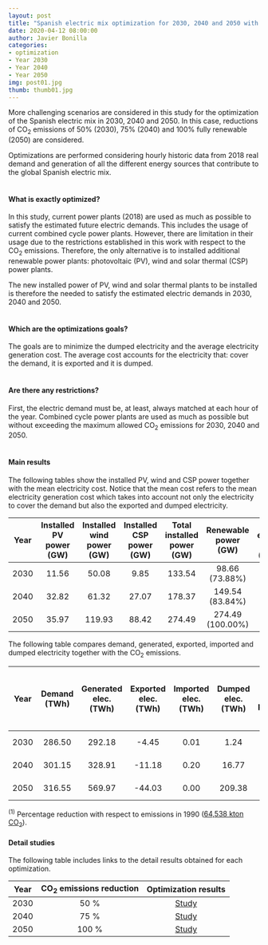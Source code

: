 ```yaml
---
layout: post
title: "Spanish electric mix optimization for 2030, 2040 and 2050 with CO<sub>2</sub> emissions reduction: 50%, 75% and 100%"
date: 2020-04-12 08:00:00
author: Javier Bonilla
categories: 
- optimization 
- Year 2030
- Year 2040
- Year 2050
img: post01.jpg
thumb: thumb01.jpg
---
```


More challenging scenarios are considered in this study for the optimization of the Spanish electric mix in 2030, 2040 and 2050. In this case, reductions of CO<sub>2</sub> emissions of 50% (2030), 75% (2040) and 100% fully renewable (2050) are considered.

Optimizations are performed considering hourly historic data from 2018 real demand and generation of all the different energy sources that contribute to the global Spanish electric mix.<!--more-->
<br><br>
#### What is exactly optimized?

In this study, current power plants (2018) are used as much as possible to satisfy the estimated future electric demands. This includes the usage of current combined cycle power plants. However, there are limitation in their usage due to the restrictions established in this work with respect to the CO<sub>2</sub> emissions. Therefore, the only alternative is to installed additional renewable power plants: photovoltaic (PV), wind and solar thermal (CSP) power plants.

The new installed power of PV, wind and solar thermal plants to be installed is therefore the needed to satisfy the estimated electric demands in 2030, 2040 and 2050.
<br><br>
#### Which are the optimizations goals?

The goals are to minimize the dumped electricity and the average electricity generation cost. The average cost accounts for the electricity that: cover the demand, it is exported and it is dumped. 
<br><br>
#### Are there any restrictions?

First, the electric demand must be, at least, always matched at each hour of the year. Combined cycle power plants are used as much as possible but without exceeding the maximum allowed CO<sub>2</sub> emissions for 2030, 2040 and 2050.
<br><br>
#### Main results

The following tables show the installed PV, wind and CSP power together with the mean electricity cost. Notice that the mean cost refers to the mean electricity generation cost which takes into account not only the electricity to cover the demand but also the exported and dumped electricity. 

| Year | Installed PV power (GW) | Installed wind power (GW) | Installed CSP power (GW) | Total installed power (GW) | Renewable power (GW) | Mean electricity cost (c€/kWh) |
|:----:|:--------:|:--------:|:--------:|:--------:|:--------:|:--------:|
| 2030 | 11.56 | 50.08 |  9.85 | 133.54 | 98.66 (73.88%) | 5.00 |
| 2040 | 32.82 | 61.32 |  27.07 | 178.37 | 149.54 (83.84%) | 5.23 |
| 2050 | 35.97 | 119.93 |  88.42 | 274.49 | 274.49 (100.00%) | 7.65 |


The following table compares demand, generated, exported, imported and dumped electricity together with the CO<sub>2</sub> emissions.

|Year | Demand (TWh) | Generated elec. (TWh) | Exported elec. (TWh) | Imported elec. (TWh) | Dumped elec. (TWh) | CO<sub>2</sub> emissions (kton) & percentage reduction <sup>(1)</sup> |
|:----:|:--------:|:--------:|:--------:|:--------:|:--------:|:--------:|
| 2030 | 286.50 | 292.18 | -4.45 | 0.01 | 1.24 | 32,192.34 (50.12%) |
| 2040 | 301.15 | 328.91 | -11.18 | 0.20 | 16.77 | 16,133.69 (75.00%) |
| 2050 | 316.55 | 569.97 | -44.03 | 0.00 | 209.38 | 0.00 (100.00%) |


<sup>(1)</sup> Percentage reduction with respect to emissions in 1990 (<a href='../../../../../emissions/'>64,538 kton CO<sub>2</sub></a>).
<br>
#### Detail studies

The following table includes links to the detail results obtained for each optimization.

| Year | CO<sub>2</sub> emissions reduction | Optimization results |
|:----:|:----------------------------------:|:--------------------:|
| 2030 | 50 % | [Study][link2030] |
| 2040 | 75 % | [Study][link2040] |
| 2050 | 100 % | [Study][link2050] |

[link2030]: ../../../../../projects/optimization-2030-2018-50/
[link2040]: ../../../../../projects/optimization-2040-2018-75/
[link2050]: ../../../../../projects/optimization-2050-2018-100/
